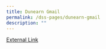 ```yaml
---
title: Dunearn Gmail
permalink: /dss-pages/dunearn-gmail
description: ""
---
```

<a href="https://www.gmail.com">External Link</a>